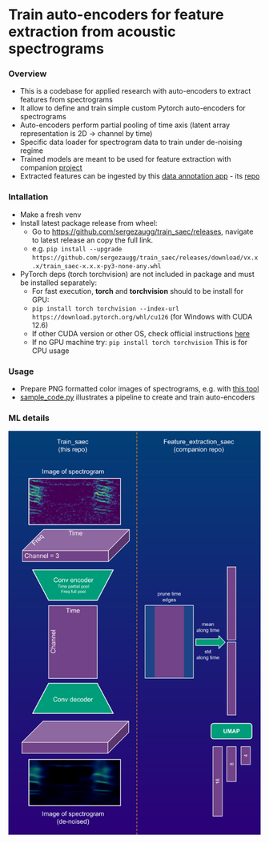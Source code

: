 # Train auto-encoders for feature extraction from acoustic spectrograms  

### Overview
* This is a codebase for applied research with auto-encoders to extract features from spectrograms 
* It allow to define and train simple custom Pytorch auto-encoders for spectrograms
* Auto-encoders perform partial pooling of time axis (latent array representation is 2D -> channel by time)
* Specific data loader for spectrogram data to train under de-noising regime
* Trained models are meant to be used for feature extraction with companion [project](https://github.com/sergezaugg/feature_extraction_saec)
* Extracted features can be ingested by this [data annotation app](https://spectrogram-image-clustering.streamlit.app/ ) - its [repo](https://github.com/sergezaugg/spectrogram_image_clustering)

### Intallation  
* Make a fresh venv 
* Install latest package release from wheel: 
  * Go to https://github.com/sergezaugg/train_saec/releases, navigate to latest release an copy the full link.
  * e.g. ```pip install --upgrade https://github.com/sergezaugg/train_saec/releases/download/vx.x.x/train_saec-x.x.x-py3-none-any.whl```
* PyTorch deps (torch torchvision) are not included in package and must be installed separately:
  * For fast execution, **torch** and **torchvision** should to be install for GPU:
  * ```pip install torch torchvision --index-url https://download.pytorch.org/whl/cu126``` (for Windows with CUDA 12.6)
  * If other CUDA version or other OS, check official instructions [here](https://pytorch.org/get-started/locally)
  * If no GPU machine try: ```pip install torch torchvision``` This is for CPU usage 

### Usage 
* Prepare PNG formatted color images of spectrograms, e.g. with [this tool](https://github.com/sergezaugg/xeno_canto_organizer)
* [sample_code.py](main.py) illustrates a pipeline to create and train auto-encoders

### ML details
<img src="pics/flow_chart_01.png" alt="Example image" width="600"/>




